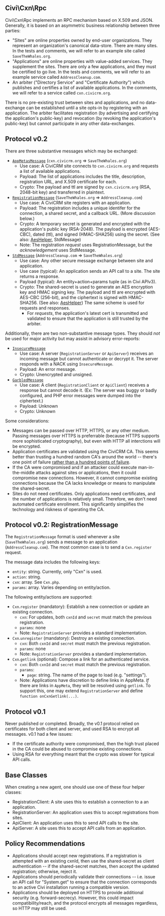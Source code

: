 Civi\Cxn\Rpc
------------

Civi\Cxn\Rpc implements an RPC mechanism based on X.509 and JSON.
Generally, it is based on an asymmetric business relationship between three
parties:

 * "Sites" are online properties owned by end-user organizations. They
   represent an organization's canonical data-store.  There are many sites.
   In the tests and comments, we will refer to an example site
   called `SaveTheWhales.org`.
 * "Applications" are online properties with value-added services. They
   supplement the sites.  There are only a few applications, and they must
   be certified to go live.  In the tests and comments, we will refer to an
   example service called `AddressCleanup.com`.
 * An arbiter ("Directory Service" and "Certificate Authority") which
   publishes and certifies a list of available applications. In the
   comments, we will refer to a service called `cxn.civicrm.org`.

There is no pre-existing trust between sites and applications, and no
data-exchange can be established until a site opts-in by registering with an
application.  The arbiter facilitates registration (by advertising and
certifying the application's public-key) and revocation (by revoking the
application's public-key) but cannot participate in any other
data-exchanges.

Protocol v0.2
-------------

There are three substantive messages which may be exchanged:

 * [`AppMetasMessage`](src/Message/AppMetasMessage.php) (`cxn.civicrm.org` => `SaveTheWhales.org`)
   * Use case: A CiviCRM site connects to `cxn.civicrm.org` and requests a list of available applications.
   * Payload: The list of applications includes the title, description, registration URL, and X.509 certificate for each.
   * Crypto: The payload and ttl are signed by `cxn.civicrm.org` (RSA, 2048-bit key) and transferred in plaintext.
 * [`RegistrationMessage`](src/Message/RegistrationMessage.php) (`SaveTheWhales.org` => `AddressCleanup.com`)
   * Use case: A CiviCRM site registers with an application.
   * Payload: The registration includes a unique identifer for the connection, a shared secret, and a callback URL. (More discussion below.)
   * Crypto: A temporary secret is generated and encrypted with the application's public key (RSA-2048). The payload is encrypted (AES-CBC), dated (ttl), and signed (HMAC-SHA256) using the secret. (See also: [AesHelper](src/AesHelper.php), StdMessage)
   * Note: The registration *request* uses RegistrationMessage, but the *acknowledgement* uses StdMessage.
 * [`StdMessage`](src/Message/StdMessage.php) (`AddressCleanup.com` => `SaveTheWhales.org`)
   * Use case: Any other secure message exchange between site and application.
   * Use case (typical): An application sends an API call to a site. The site returns a response.
   * Payload (typical): An entity+action+params tuple (as in Civi APIv3).
   * Crypto: The shared-secret is used to generate an AES encryption key and HMAC signing key. The payload and ttl are encrypted with AES-CBC (256-bit), and the ciphertext is signed with HMAC-SHA256. (See also: [AesHelper](src/AesHelper.php)) The same scheme is used for requests and responses.
      * For *requests*, the application's latest cert is transmitted and validated to ensure that the application is still trusted by the arbiter.

Additionally, there are two non-substantive message types. They should *not* be used for major activity but may assist in advisory error-reports:

 * [`InsecureMessage`](src/Message/InsecureMessage.php)
   * Use case: A server (`RegistrationServer` or `ApiServer`) receives an incoming message but cannot authenticate or decrypt it. The server responds with a NACK using `InsecureMessage`.
   * Payload: An error message.
   * Crypto: Unencrypted and unsigned.
 * [`GarbledMessage`](src/Message/GarbledMessage.php)
   * Use case: A client (`RegistrationClient` or `ApiClient`) receives a response but cannot decode it. (Ex: The server was buggy or badly configured, and PHP error messages were dumped into the ciphertext.)
   * Payload: Unknown
   * Crypto: Unknown

Some considerations:

 * Messages can be passed over HTTP, HTTPS, or any other medium. Passing messages over HTTPS is preferrable (because HTTPS supports more sophisticated cryptography), but even with HTTP all interctions will be encrypted.
 * Application certificates are validated using the CiviCRM CA. This seems better than trusting a hundred random CA's around the world -- there's one point of failure [rather than a hundred points of failure](http://googleonlinesecurity.blogspot.com/2015/03/maintaining-digital-certificate-security.html).
 * If the CA were compromised and if an attacker could execute man-in-the-middle attacks against sites or applications, then it could compromise new connections. However, it cannot compromise existing connections because the CA lacks knowledge or means to manipulate the shared-secret.
 * Sites do not need certificates. Only applications need certificates, and the number of applications is relatively small. Therefore, we don't need automated certificate enrollment. This significantly simplifies the technology and riskness of operating the CA.

Protocol v0.2: RegistrationMessage
----------------------------------

The `RegistrationMessage` format is used whenever a site (`SaveTheWhales.org`) sends a message to an application (`AddressCleanup.com`). The most common case is to send a `Cxn.register` request.

The message data includes the following keys:

 * `entity`: string. Currently, only "Cxn" is used.
 * `action`: string.
 * `cxn`: array. See `Cxn.php`.
 * `params`: array. Varies depending on entity/action.

The following entity/actions are supported:

 * `Cxn`.`register` (mandatory): Establish a new connection or update an existing connection.
   * `cxn`: For updates, both `cxnId` and `secret` must match the previous registration.
   * `params`: none
   * Note: `RegistrationServer` provides a standard implementation.
 * `Cxn`.`unregister` (mandatory): Destroy an existing connection.
   * `cxn`: Both `cxnId` and `secret` must match the previous registration.
   * `params`: none
   * Note: `RegistrationServer` provides a standard implementation.
 * `Cxn`.`getlink` (optional): Compose a link for an authenticated service.
   * `cxn`: Both `cxnId` and `secret` must match the previous registration.
   * `params`:
     * `page`: string. The name of the page to load (e.g. "settings").
   * Note: Applications have discretion to define links in AppMeta. *If* there are links in `AppMeta`, they will be resolved using `getlink`. To support this, one may extend `RegistrationServer` and define `function onCxnGetlink(...)`.

Protocol v0.1
-------------

Never published or completed. Broadly, the v0.1 protocol relied on certificates for both client and server, and used RSA to encrypt all messages. v0.1 had a few issues:

 * If the certificate authority were compromised, then the high trust placed in the CA could be abused to compromise existing connections.
 * Using RSA for everything meant that the crypto was slower for typical API calls.

Base Classes
------------

When creating a new agent, one should use one of these four helper classes:

 * RegistrationClient: A site uses this to establish a connection to a
   an application.
 * RegistrationServer: An application uses this to accept registrations
   from sites.
 * ApiClient: An application uses this to send API calls to the site.
 * ApiServer: A site uses this to accept API calls from an application.

Policy Recommendations
----------------------

 * Applications should accept new registrations. If a registration is
   attempted with an existing cxnId, then use the shared-secret as
   client authentication -- if the shared-secret matches, then
   accept the updated registration; otherwise, reject it.
 * Applications should periodically validate their connections --
   i.e. issue an API call for "System.get" to ensure that the
   connection corresponds to an active Civi installation running
   a compatible version.
 * Applications should be deployed on HTTPS to provide additional
   security (e.g. forward-secrecy). However, this could impact
   compatibility/reach, and the protocol encrypts all messages
   regardless, so HTTP may still be used.

